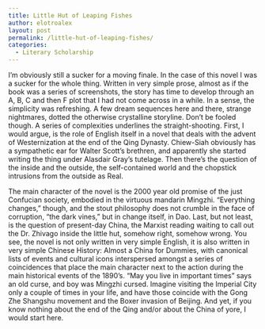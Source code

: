 ```yaml
---
title: Little Hut of Leaping Fishes
author: elotroalex
layout: post
permalink: /little-hut-of-leaping-fishes/
categories:
  - Literary Scholarship
---
```


I&#8217;m obviously still a sucker for a moving finale. In the case of this novel I was a sucker for the whole thing. Written in very simple prose, almost as if the book was a series of screenshots, the story has time to develop through an A, B, C and then F plot that I had not come across in a while. In a sense, the simplicity was refreshing. A few dream sequences here and there, strange nightmares, dotted the otherwise crystalline storyline. Don&#8217;t be fooled though. A series of complexities underlines the straight-shooting. First, I would argue, is the role of English itself in a novel that deals with the advent of Westernization at the end of the Qing Dynasty. Chiew-Siah obviously has a sympathetic ear for Walter Scott&#8217;s brethren, and apparently she started writing the thing under Alasdair Gray&#8217;s tutelage. Then there&#8217;s the question of the inside and the outside, the self-contained world and the chopstick intrusions from the outside as Real. 

The main character of the novel is the 2000 year old promise of the just Confucian society, embodied in the virtuous mandarin Mingzhi. &#8220;Everything changes,&#8221; though, and the stout philosophy does not crumble in the face of corruption, &#8220;the dark vines,&#8221; but in change itself, in Dao. Last, but not least, is the question of present-day China, the Marxist reading waiting to call out the Dr. Zhivago inside the little hut, somehow right, somehow wrong. You see, the novel is not only written in very simple English, it is also written in very simple Chinese History: Almost a China for Dummies, with canonical lists of events and cultural icons interspersed amongst a series of coincidences that place the main character next to the action during the main historical events of the 1890&#8217;s. &#8220;May you live in important times&#8221; says an old curse, and boy was Mingzhi cursed. Imagine visiting the Imperial City only a couple of times in your life, and have those coincide with the Gong Zhe Shangshu movement and the Boxer invasion of Beijing. And yet, if you know nothing about the end of the Qing and/or about the China of yore, I would start here.